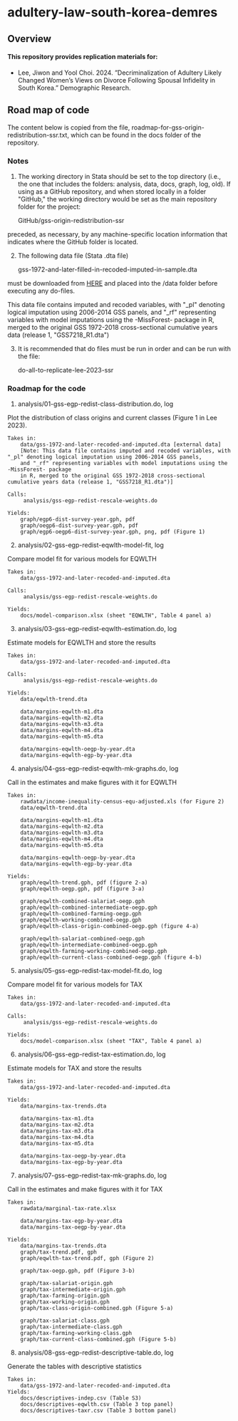 # adultery-law-south-korea-demres

## Overview

#### This repository provides replication materials for:

* Lee, Jiwon and Yool Choi. 2024. ”Decriminalization of Adultery Likely Changed Women’s Views on Divorce Following Spousal Infidelity in South Korea.” Demographic Research.

## Road map of code 

The content below is copied from the file, roadmap-for-gss-origin-redistribution-ssr.txt, which can be found in the docs folder of the repository.

### Notes

1.  The working directory in Stata should be set to the top directory (i.e., the one that includes the folders: analysis, data, docs, graph, log, old).  If using as a GitHub repository, and when stored locally in a folder "GitHub," the working directory would be set as the main repository folder for the project:

    GitHub/gss-origin-redistribution-ssr

preceded, as necessary, by any machine-specific location information that indicates where the GitHub folder is located.


2.  The following data file (Stata .dta file)

	gss-1972-and-later-filled-in-recoded-imputed-in-sample.dta

must be downloaded from [HERE](https://www.dropbox.com/scl/fo/ys78iii2eo952ab7bx9dq/h?dl=0&rlkey=cs33pcs5btwses89loy8rp9rm) and placed into the /data folder before executing any do-files. 

This data file contains imputed and recoded variables, with "_pl" denoting logical imputation using 2006-2014 GSS panels, and "_rf" representing variables with model imputations using the -MissForest- package in R, merged to the original GSS 1972-2018 cross-sectional cumulative years data (release 1, "GSS7218_R1.dta")


3.  It is recommended that do files must be run in order and can be run with the file:

	do-all-to-replicate-lee-2023-ssr



### Roadmap for the code

1.	analysis/01-gss-egp-redist-class-distribution.do, log

Plot the distribution of class origins and current classes (Figure 1 in Lee 2023). 


	Takes in:
		data/gss-1972-and-later-recoded-and-imputed.dta [external data]
		[Note: This data file contains imputed and recoded variables, with "_pl" denoting logical imputation using 2006-2014 GSS panels, 
		and "_rf" representing variables with model imputations using the -MissForest- package
		in R, merged to the original GSS 1972-2018 cross-sectional cumulative years data (release 1, "GSS7218_R1.dta")]

	Calls: 
		 analysis/gss-egp-redist-rescale-weights.do

	Yields: 
		graph/egp6-dist-survey-year.gph, pdf
		graph/oegp6-dist-survey-year.gph, pdf
		graph/egp6-oegp6-dist-survey-year.gph, png, pdf (Figure 1)



2.	analysis/02-gss-egp-redist-eqwlth-model-fit, log

Compare model fit for various models for EQWLTH

	Takes in:
		data/gss-1972-and-later-recoded-and-imputed.dta 

	Calls: 
		 analysis/gss-egp-redist-rescale-weights.do

	Yields:
		docs/model-comparison.xlsx (sheet "EQWLTH", Table 4 panel a)



3.	analysis/03-gss-egp-redist-eqwlth-estimation.do, log

Estimate models for EQWLTH and store the results

	Takes in:
		data/gss-1972-and-later-recoded-and-imputed.dta

	Calls: 
		 analysis/gss-egp-redist-rescale-weights.do

	Yields: 
		data/eqwlth-trend.dta 

		data/margins-eqwlth-m1.dta
		data/margins-eqwlth-m2.dta
		data/margins-eqwlth-m3.dta
		data/margins-eqwlth-m4.dta
		data/margins-eqwlth-m5.dta

		data/margins-eqwlth-oegp-by-year.dta
		data/margins-eqwlth-egp-by-year.dta



4.	analysis/04-gss-egp-redist-eqwlth-mk-graphs.do, log

Call in the estimates and make figures with it for EQWLTH

	Takes in:
		rawdata/income-inequality-census-equ-adjusted.xls (for Figure 2)
		data/eqwlth-trend.dta

		data/margins-eqwlth-m1.dta
		data/margins-eqwlth-m2.dta
		data/margins-eqwlth-m3.dta
		data/margins-eqwlth-m4.dta
		data/margins-eqwlth-m5.dta

		data/margins-eqwlth-oegp-by-year.dta
		data/margins-eqwlth-egp-by-year.dta

	Yields: 
		graph/eqwlth-trend.gph, pdf (figure 2-a)	
		graph/eqwlth-oegp.gph, pdf (figure 3-a)

		graph/eqwlth-combined-salariat-oegp.gph
		graph/eqwlth-combined-intermediate-oegp.gph
		graph/eqwlth-combined-farming-oegp.gph
		graph/eqwlth-working-combined-oegp.gph
		graph/eqwlth-class-origin-combined-oegp.gph (figure 4-a)

 		graph/eqwlth-salariat-combined-oegp.gph
		graph/eqwlth-intermediate-combined-oegp.gph
		graph/eqwlth-farming-working-combined-oegp.gph
		graph/eqwlth-current-class-combined-oegp.gph (figure 4-b)


5.	analysis/05-gss-egp-redist-tax-model-fit.do, log	

Compare model fit for various models for TAX

	Takes in:
		data/gss-1972-and-later-recoded-and-imputed.dta

	Calls: 
		 analysis/gss-egp-redist-rescale-weights.do

	Yields:
		docs/model-comparison.xlsx (sheet "TAX", Table 4 panel a)



6. 	analysis/06-gss-egp-redist-tax-estimation.do, log

Estimate models for TAX and store the results

	Takes in:
		data/gss-1972-and-later-recoded-and-imputed.dta

	Yields: 
		data/margins-tax-trends.dta

		data/margins-tax-m1.dta
		data/margins-tax-m2.dta
		data/margins-tax-m3.dta
		data/margins-tax-m4.dta
		data/margins-tax-m5.dta

		data/margins-tax-oegp-by-year.dta
		data/margins-tax-egp-by-year.dta



7.	analysis/07-gss-egp-redist-tax-mk-graphs.do, log

Call in the estimates and make figures with it for TAX

	Takes in:
		rawdata/marginal-tax-rate.xlsx

		data/margins-tax-egp-by-year.dta
		data/margins-tax-oegp-by-year.dta

	Yields: 
		data/margins-tax-trends.dta
		graph/tax-trend.pdf, gph
		graph/eqwlth-tax-trend.pdf, gph (Figure 2)

		graph/tax-oegp.gph, pdf (Figure 3-b)

		graph/tax-salariat-origin.gph
		graph/tax-intermediate-origin.gph
		graph/tax-farming-origin.gph
		graph/tax-working-origin.gph
		graph/tax-class-origin-combined.gph (Figure 5-a)

		graph/tax-salariat-class.gph
		graph/tax-intermediate-class.gph
		graph/tax-farming-working-class.gph
		graph/tax-current-class-combined.gph (Figure 5-b)
	


8.	analysis/08-gss-egp-redist-descriptive-table.do, log

Generate the tables with descriptive statistics 

	Takes in:
		data/gss-1972-and-later-recoded-and-imputed.dta
	Yields:
		docs/descriptives-indep.csv (Table S3)
		docs/descriptives-eqwlth.csv (Table 3 top panel)
		docs/descriptives-taxr.csv (Table 3 bottom panel)
